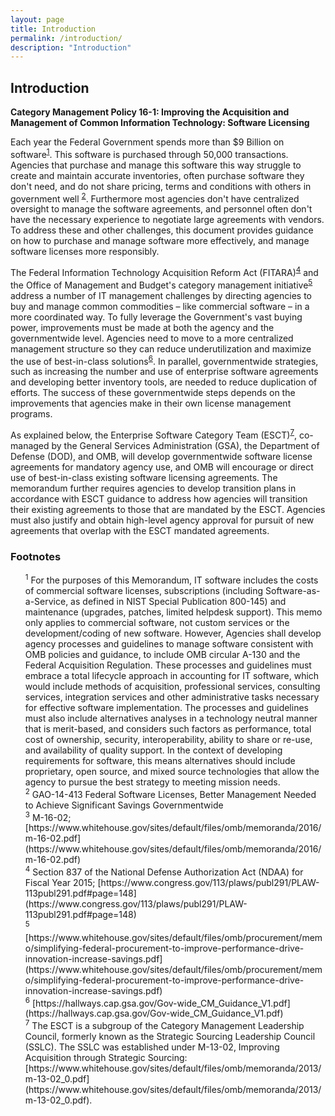 ```yaml
---
layout: page
title: Introduction
permalink: /introduction/
description: "Introduction"
---
```

## **Introduction**

**Category Management Policy 16-1: Improving the Acquisition and Management of Common Information Technology: Software Licensing**

Each year the Federal Government spends more than $9 Billion on software<sup id="fnr1"><a href="#fn1">1</a></sup>.  This software is purchased through 50,000 transactions.  Agencies that purchase and manage this software this way struggle to create and maintain accurate inventories, often purchase software they don't need, and do not share pricing, terms and conditions with others in government well <sup id="fnr2"><a href="#fn2">2</a></sup>.  Furthermore most agencies don't have centralized oversight to manage the software agreements, and personnel often don't have the necessary experience to negotiate large agreements with vendors.  To address these and other challenges, this document provides guidance on how to purchase and manage software more effectively, and manage software licenses more responsibly.  

The Federal Information Technology Acquisition Reform Act (FITARA)<sup id="fnr4"><a href="#fn4">4</a></sup> and the Office of Management and Budget's category management initiative<sup id="fnr5"><a href="#fn5">5</a></sup> address a number of IT management challenges by directing agencies to buy and manage common commodities – like commercial software – in a more coordinated way. To fully leverage the Government's vast buying power, improvements must be made at both the agency and the governmentwide level. Agencies need to move to a more centralized management structure so they can reduce underutilization and maximize the use of best-in-class solutions<sup id="fnr6"><a href="#fn6">6</a></sup>. In parallel, governmentwide strategies, such as increasing the number and use of enterprise software agreements and developing better inventory tools, are needed to reduce duplication of efforts.  The success of these governmentwide steps depends on the improvements that agencies make in their own license management programs.

As explained below, the Enterprise Software Category Team (ESCT)<sup id="fnr7"><a href="#fn7">7</a></sup>, co-managed by the General Services Administration (GSA), the Department of Defense (DOD), and OMB, will develop governmentwide software license agreements for mandatory agency use, and OMB will encourage or direct use of best-in-class existing software licensing agreements.  The memorandum further requires agencies to develop transition plans in accordance with ESCT guidance to address how agencies will transition their existing agreements to those that are mandated by the ESCT. Agencies must also justify and obtain high-level agency approval for pursuit of new agreements that overlap with the ESCT mandated agreements.

### Footnotes

<ul style="list-style-type:none">
<li id="fn1"><sup>1</sup> For the purposes of this Memorandum, IT software includes the costs of commercial software licenses, subscriptions (including Software-as-a-Service, as defined in NIST Special Publication 800-145) and maintenance (upgrades, patches, limited helpdesk support). This memo only applies to commercial software, not custom services or the development/coding of new software. However, Agencies shall develop agency processes and guidelines to manage software consistent with OMB policies and guidance, to include OMB circular A-130 and the Federal Acquisition Regulation.  These processes and guidelines must embrace a total lifecycle approach in accounting for IT software, which would include methods of acquisition, professional services, consulting services, integration services and other administrative tasks necessary for effective software implementation.  The processes and guidelines must also include alternatives analyses in a technology neutral manner that is merit-based, and considers such factors as performance, total cost of ownership, security, interoperability, ability to share or re-use, and availability of quality support.  In the context of developing requirements for software, this means alternatives should include proprietary, open source, and mixed source technologies that allow the agency to pursue the best strategy to meeting mission needs.</a></li>

<li id="fn2"><sup>2</sup> GAO-14-413 Federal Software Licenses, Better Management Needed to Achieve Significant Savings Governmentwide</a></li>

<li id="fn3"><sup>3</sup> M-16-02; [https://www.whitehouse.gov/sites/default/files/omb/memoranda/2016/m-16-02.pdf](https://www.whitehouse.gov/sites/default/files/omb/memoranda/2016/m-16-02.pdf)</a></li>
 
 <li id="fn4"><sup>4</sup> Section 837 of the National Defense Authorization Act (NDAA) for Fiscal Year 2015; [https://www.congress.gov/113/plaws/publ291/PLAW-113publ291.pdf#page=148](https://www.congress.gov/113/plaws/publ291/PLAW-113publ291.pdf#page=148)</a></li>
 
 <li id="fn5"><sup>5</sup> [https://www.whitehouse.gov/sites/default/files/omb/procurement/memo/simplifying-federal-procurement-to-improve-performance-drive-innovation-increase-savings.pdf](https://www.whitehouse.gov/sites/default/files/omb/procurement/memo/simplifying-federal-procurement-to-improve-performance-drive-innovation-increase-savings.pdf) </a></li>
 
 <li id="fn6"><sup>6</sup> [https://hallways.cap.gsa.gov/Gov-wide_CM_Guidance_V1.pdf](https://hallways.cap.gsa.gov/Gov-wide_CM_Guidance_V1.pdf)</a></li>
 
 <li id="fn7"><sup>7</sup> The ESCT is a subgroup of the Category Management Leadership Council, formerly known as the Strategic Sourcing Leadership Council (SSLC).  The SSLC was established under M-13-02, Improving Acquisition through Strategic Sourcing: [https://www.whitehouse.gov/sites/default/files/omb/memoranda/2013/m-13-02_0.pdf](https://www.whitehouse.gov/sites/default/files/omb/memoranda/2013/m-13-02_0.pdf).</a></li>
  
  

  
  


